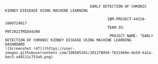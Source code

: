                                            EARLY DETECTION OF CHRONIC KIDNEY DIESEASE USING MACHINE LEARNING     

                                                   IBM-PROJECT-44316-1660724017
                                                   TEAM-ID: PNT2022TMID44390
                                                    PROJECT NAME: "EARLY DETECTION OF CHRONIC KIDNEY DISEASE USING MACHINE LEARNING
    DASHBOARD
    ![Screenshot (47)](https://user-images.githubusercontent.com/106505341/201278056-7b31949e-de59-4a2a-bec5-a49111c753a9.png)

